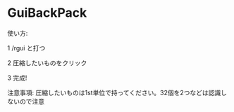 # GuiBackPack
使い方:

1 /rgui と打つ

2 圧縮したいものをクリック

3 完成!


注意事項:
圧縮したいものは1st単位で持ってください。32個を2つなどは認識しないので注意
